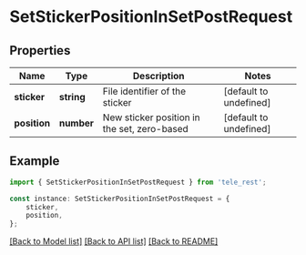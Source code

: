 # SetStickerPositionInSetPostRequest


## Properties

Name | Type | Description | Notes
------------ | ------------- | ------------- | -------------
**sticker** | **string** | File identifier of the sticker | [default to undefined]
**position** | **number** | New sticker position in the set, zero-based | [default to undefined]

## Example

```typescript
import { SetStickerPositionInSetPostRequest } from 'tele_rest';

const instance: SetStickerPositionInSetPostRequest = {
    sticker,
    position,
};
```

[[Back to Model list]](../README.md#documentation-for-models) [[Back to API list]](../README.md#documentation-for-api-endpoints) [[Back to README]](../README.md)
